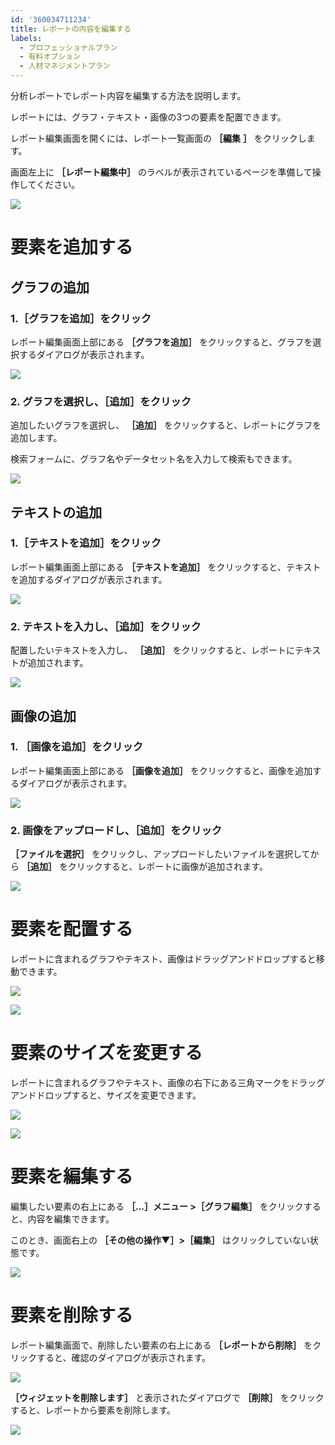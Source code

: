 ```yaml
---
id: '360034711234'
title: レポートの内容を編集する
labels:
  - プロフェッショナルプラン
  - 有料オプション
  - 人材マネジメントプラン
---
```

分析レポートでレポート内容を編集する方法を説明します。

レポートには、グラフ・テキスト・画像の3つの要素を配置できます。

レポート編集画面を開くには、レポート一覧画面の **［編集**  **］** をクリックします。

画面左上に **［レポート編集中］** のラベルが表示されているページを準備して操作してください。

![](./__________________.png)

# 要素を追加する

## グラフの追加

### 1.［グラフを追加］をクリック

レポート編集画面上部にある **［グラフを追加］** をクリックすると、グラフを選択するダイアログが表示されます。

![](./00__________________.png)

### 2\. グラフを選択し、［追加］をクリック

追加したいグラフを選択し、 **［追加］** をクリックすると、レポートにグラフを追加します。

検索フォームに、グラフ名やデータセット名を入力して検索もできます。

![](./help_003.png)

## テキストの追加

### 1.［テキストを追加］をクリック

レポート編集画面上部にある **［テキストを追加］** をクリックすると、テキストを追加するダイアログが表示されます。

![](./01__________________.png)

### 2\. テキストを入力し、［追加］をクリック

配置したいテキストを入力し、 **［追加］** をクリックすると、レポートにテキストが追加されます。

![](./__________2021-03-10_15_53_44.png)

## 画像の追加

### 1\. ［画像を追加］をクリック

レポート編集画面上部にある **［画像を追加］** をクリックすると、画像を追加するダイアログが表示されます。

![](./_______________.png)

### 2\. 画像をアップロードし、［追加］をクリック

 **［ファイルを選択］** をクリックし、アップロードしたいファイルを選択してから **［追加］** をクリックすると、レポートに画像が追加されます。

![](./__________2021-03-10_16_01_14.png)

# 要素を配置する

レポートに含まれるグラフやテキスト、画像はドラッグアンドドロップすると移動できます。

![](./__________banilla.png)

![](./__________DD__.png)

# 要素のサイズを変更する

レポートに含まれるグラフやテキスト、画像の右下にある三角マークをドラッグアンドドロップすると、サイズを変更できます。

![](./00_________________.png)

![](./__________DD______.png)

# 要素を編集する

編集したい要素の右上にある **［…］メニュー >［グラフ編集］** をクリックすると、内容を編集できます。

このとき、画面右上の **［その他の操作▼］>［編集］** はクリックしていない状態です。

![](./01_________________.png)

# 要素を削除する

レポート編集画面で、削除したい要素の右上にある **［レポートから削除］** をクリックすると、確認のダイアログが表示されます。

![](./___________________.png)

 **［ウィジェットを削除します］** と表示されたダイアログで **［削除］** をクリックすると、レポートから要素を削除します。

![](./__________2021-03-10_16_26_13.png)
